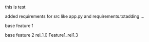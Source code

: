 this is test


added requirements for src like app.py and requirements.txtadding ...

base feature 1 

base feature 2 rel_1.0 
Feature1_rel1.3
